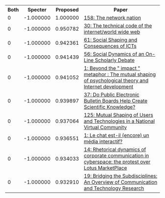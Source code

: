 <html><table><tr>
<th>Both</th>
<th>Specter</th>
<th>Proposed</th>
<th>Paper</th>
</tr>
<tr>
<td>0</td>
<td>-1.000000</td>
<td>1.000000</td>
<td><a href="https://www.semanticscholar.org/paper/c6c7c0c4bda1269364f680e25535d25b0f7f1f28">158: The network nation</a></td>
</tr>
<tr>
<td>0</td>
<td>-1.000000</td>
<td>0.950782</td>
<td><a href="https://www.semanticscholar.org/paper/560006e01cf4cd0ef7116a498999b332724d2f44">30: The technical code of the internet/world wide web</a></td>
</tr>
<tr>
<td>0</td>
<td>-1.000000</td>
<td>0.942361</td>
<td><a href="https://www.semanticscholar.org/paper/a55a94cae73d4ccf925dceeca62a587eb3c31ba6">61: Social Shaping and Consequences of ICTs</a></td>
</tr>
<tr>
<td>0</td>
<td>-1.000000</td>
<td>0.941439</td>
<td><a href="https://www.semanticscholar.org/paper/cfaf775f809a7ffe787f170a24549ce2c0e54e3e">56: Social Dynamics of an On-Line Scholarly Debate</a></td>
</tr>
<tr>
<td>0</td>
<td>-1.000000</td>
<td>0.941052</td>
<td><a href="https://www.semanticscholar.org/paper/9f311081f759bf06ba1ff4c0b845cae1a1047570">1: Beyond the " impact " metaphor : The mutual shaping of psychological theory and Internet development</a></td>
</tr>
<tr>
<td>0</td>
<td>-1.000000</td>
<td>0.939897</td>
<td><a href="https://www.semanticscholar.org/paper/28ab100d3e1065346f6c191703dd75f7e133471f">37: Do Public Electronic Bulletin Boards Help Create Scientific Knowledge?</a></td>
</tr>
<tr>
<td>0</td>
<td>-1.000000</td>
<td>0.937064</td>
<td><a href="https://www.semanticscholar.org/paper/cb4c99227e4918b7397f617c39ad777a64d348eb">125: Mutual Shaping of Users and Technologies in a National Virtual Community</a></td>
</tr>
<tr>
<td>0</td>
<td>-1.000000</td>
<td>0.936551</td>
<td><a href="https://www.semanticscholar.org/paper/7b14cce40d44d0b5a445ee8cfca476627ce81bed">1: Le chat est-il (encore) un média interactif?</a></td>
</tr>
<tr>
<td>0</td>
<td>-1.000000</td>
<td>0.934033</td>
<td><a href="https://www.semanticscholar.org/paper/bc688137a1895fe0fb2bfed2c8425c6cb96ce85f">14: Rhetorical dynamics of corporate communication in cyberspace: the protest over Lotus MarketPlace</a></td>
</tr>
<tr>
<td>0</td>
<td>-1.000000</td>
<td>0.932910</td>
<td><a href="https://www.semanticscholar.org/paper/be734532411191a32fd7cc041d1bee84a8acbe43">19: Bridging the Subdisciplines: An Overview of Communication and Technology Research</a></td>
</tr>
</table></html>
